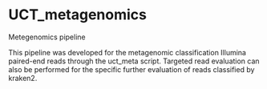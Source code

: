 # UCT_metagenomics
Metegenomics pipeline 

This pipeline was developed for the metagenomic classification Illumina paired-end reads through the uct_meta script. Targeted read evaluation can also be performed for the specific further evaluation of reads classified by kraken2. 
